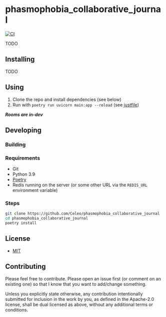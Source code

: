 # phasmophobia_collaborative_journal

[![CI](https://github.com/Celeo/phasmophobia_collaborative_journal/workflows/CI/badge.svg?branch=master)](https://github.com/celeo/phasmophobia_collaborative_journal/actions?query=workflow%3ACI)

TODO

## Installing

TODO

## Using

1. Clone the repo and install dependencies (see below)
1. Run with `poetry run uvicorn main:app --reload` (see [justfile](justfile))

**_Rooms are in-dev_**

## Developing

### Building

### Requirements

- Git
- Python 3.9
- [Poetry](https://python-poetry.org/)
- Redis running on the server (or some other URL via the `REDIS_URL` environment variable)

### Steps

```sh
git clone https://github.com/Celeo/phasmophobia_collaborative_journal
cd phasmophobia_collaborative_journal
poetry install
```

## License

- [MIT](LICENSE)

## Contributing

Please feel free to contribute. Please open an issue first (or comment on an existing one) so that I know that you want to add/change something.

Unless you explicitly state otherwise, any contribution intentionally submitted for inclusion in the work by you, as defined in the Apache-2.0 license, shall be dual licensed as above, without any additional terms or conditions.
